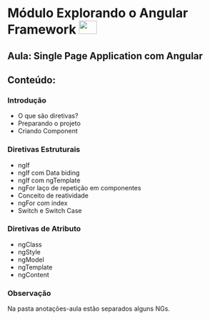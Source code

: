 # Módulo Explorando o Angular Framework <img height="30" width="40" src="https://cdn.jsdelivr.net/gh/devicons/devicon/icons/angularjs/angularjs-original.svg">

## Aula: Single Page Application com Angular

## Conteúdo:

### Introdução
- O que são diretivas?
- Preparando o projeto
- Criando Component

### Diretivas Estruturais
- ngIf
- ngIf com Data biding
- ngIf com ngTemplate
- ngFor laço de repetição em componentes
- Conceito de reatividade
- ngFor com index
- Switch e Switch Case

### Diretivas de Atributo
- ngClass
- ngStyle
- ngModel
- ngTemplate
- ngContent

### Observação
Na pasta anotações-aula estão separados alguns NGs.

